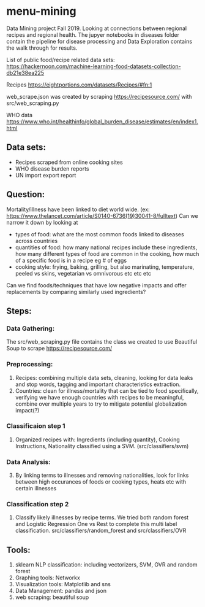 # menu-mining
Data Mining project Fall 2019. Looking at connections between regional recipes and regional health. The jupyer notebooks in diseases folder contain the pipeline for disease processing and Data Exploration contains the walk through for results.

List of public food/recipe related data sets: https://hackernoon.com/machine-learning-food-datasets-collection-db21e38ea225

Recipes https://eightportions.com/datasets/Recipes/#fn:1

web_scrape.json was created by scraping https://recipesource.com/ with src/web_scraping.py

WHO data https://www.who.int/healthinfo/global_burden_disease/estimates/en/index1.html

## Data sets: 
  - Recipes scraped from online cooking sites
  - WHO disease burden reports
  - UN import export report
  
## Question:
Mortality/illness have been linked to diet world wide. (ex: https://www.thelancet.com/article/S0140-6736(19)30041-8/fulltext) Can we narrow it down by looking at 
  - types of food: what are the most common foods linked to diseases across countries
  - quantities of food: how many national recipes include these ingredients, how many different types of food are common in the cooking, how much of a specific food is in a recipe eg # of eggs
  - cooking style: frying, baking, grilling, but also marinating, temperature, peeled vs skins, vegetarian vs omnivorous etc etc etc 

Can we find foods/techniques that have low negative impacts and offer replacements by comparing similarly used ingredients?

## Steps:

  ### Data Gathering:
  The src/web_scraping.py file contains the class we created to use Beautiful Soup to scrape https://recipesource.com/

  ### Preprocessing:
  
  1) Recipes: combining multiple data sets, cleaning, looking for data leaks and stop words, tagging and important characteristics extraction.
  2) Countries: clean for illness/mortality that can be tied to food specifically, verifying we have enough countries with recipes to be meaningful, combine over multiple years to try to mitigate potential globalization impact(?)
    
  ### Classificaion step 1
   1) Organized recipes with: Ingredients (including quantity), Cooking Instructions, Nationality classified using a SVM. (src/classifiers/svm)
   
  ### Data Analysis:
   3) By linking terms to illnesses and removing nationalities, look for links between high occurances of foods or cooking types, heats etc with certain illnesses
   
  ### Classification step 2
   1) Classify likely illnesses by recipe terms. We tried both random forest and Logistic Regression One vs Rest to complete this multi label classification. src/classifiers/random_forest and src/classifiers/OVR 
  
   
   
## Tools:
  1) sklearn NLP classification: including vectorizers, SVM, OVR and random forest
  2) Graphing tools: Networkx
  3) Visualization tools: Matplotlib and sns
  4) Data Management: pandas and json
  5) web scraping: beautiful soup
  